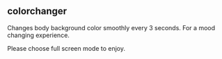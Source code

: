 ## colorchanger
Changes body background color smoothly every 3 seconds.
For a mood changing experience.

Please choose full screen mode to enjoy.
